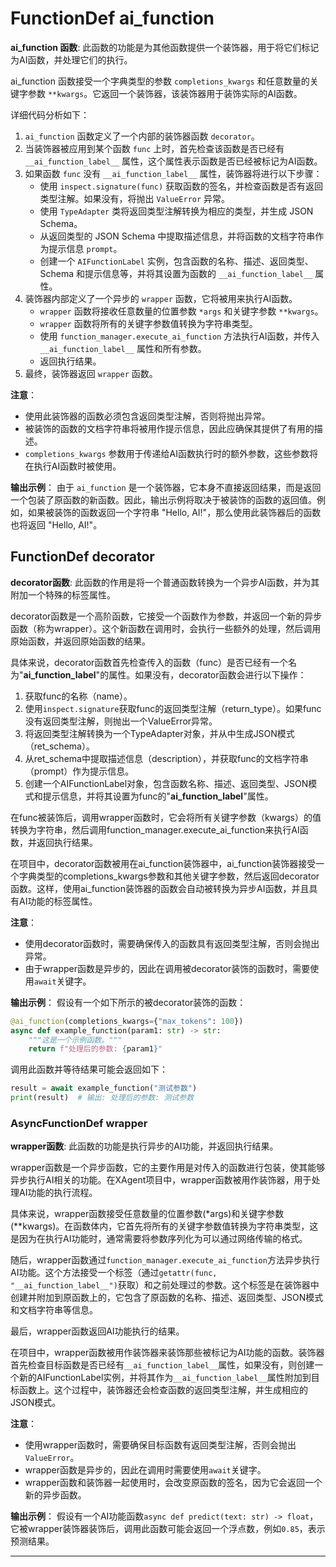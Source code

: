 # FunctionDef ai_function
**ai_function 函数**: 此函数的功能是为其他函数提供一个装饰器，用于将它们标记为AI函数，并处理它们的执行。

ai_function 函数接受一个字典类型的参数 `completions_kwargs` 和任意数量的关键字参数 `**kwargs`。它返回一个装饰器，该装饰器用于装饰实际的AI函数。

详细代码分析如下：

1. `ai_function` 函数定义了一个内部的装饰器函数 `decorator`。
2. 当装饰器被应用到某个函数 `func` 上时，首先检查该函数是否已经有 `__ai_function_label__` 属性，这个属性表示函数是否已经被标记为AI函数。
3. 如果函数 `func` 没有 `__ai_function_label__` 属性，装饰器将进行以下步骤：
   - 使用 `inspect.signature(func)` 获取函数的签名，并检查函数是否有返回类型注解。如果没有，将抛出 `ValueError` 异常。
   - 使用 `TypeAdapter` 类将返回类型注解转换为相应的类型，并生成 JSON Schema。
   - 从返回类型的 JSON Schema 中提取描述信息，并将函数的文档字符串作为提示信息 `prompt`。
   - 创建一个 `AIFunctionLabel` 实例，包含函数的名称、描述、返回类型、Schema 和提示信息等，并将其设置为函数的 `__ai_function_label__` 属性。
4. 装饰器内部定义了一个异步的 `wrapper` 函数，它将被用来执行AI函数。
   - `wrapper` 函数将接收任意数量的位置参数 `*args` 和关键字参数 `**kwargs`。
   - `wrapper` 函数将所有的关键字参数值转换为字符串类型。
   - 使用 `function_manager.execute_ai_function` 方法执行AI函数，并传入 `__ai_function_label__` 属性和所有参数。
   - 返回执行结果。
5. 最终，装饰器返回 `wrapper` 函数。

**注意**：
- 使用此装饰器的函数必须包含返回类型注解，否则将抛出异常。
- 被装饰的函数的文档字符串将被用作提示信息，因此应确保其提供了有用的描述。
- `completions_kwargs` 参数用于传递给AI函数执行时的额外参数，这些参数将在执行AI函数时被使用。

**输出示例**：
由于 `ai_function` 是一个装饰器，它本身不直接返回结果，而是返回一个包装了原函数的新函数。因此，输出示例将取决于被装饰的函数的返回值。例如，如果被装饰的函数返回一个字符串 "Hello, AI!"，那么使用此装饰器后的函数也将返回 "Hello, AI!"。
## FunctionDef decorator
**decorator函数**: 此函数的作用是将一个普通函数转换为一个异步AI函数，并为其附加一个特殊的标签属性。

decorator函数是一个高阶函数，它接受一个函数作为参数，并返回一个新的异步函数（称为wrapper）。这个新函数在调用时，会执行一些额外的处理，然后调用原始函数，并返回原始函数的结果。

具体来说，decorator函数首先检查传入的函数（func）是否已经有一个名为"__ai_function_label__"的属性。如果没有，decorator函数会进行以下操作：
1. 获取func的名称（name）。
2. 使用`inspect.signature`获取func的返回类型注解（return_type）。如果func没有返回类型注解，则抛出一个ValueError异常。
3. 将返回类型注解转换为一个TypeAdapter对象，并从中生成JSON模式（ret_schema）。
4. 从ret_schema中提取描述信息（description），并获取func的文档字符串（prompt）作为提示信息。
5. 创建一个AIFunctionLabel对象，包含函数名称、描述、返回类型、JSON模式和提示信息，并将其设置为func的"__ai_function_label__"属性。

在func被装饰后，调用wrapper函数时，它会将所有关键字参数（kwargs）的值转换为字符串，然后调用function_manager.execute_ai_function来执行AI函数，并返回执行结果。

在项目中，decorator函数被用在ai_function装饰器中，ai_function装饰器接受一个字典类型的completions_kwargs参数和其他关键字参数，然后返回decorator函数。这样，使用ai_function装饰器的函数会自动被转换为异步AI函数，并且具有AI功能的标签属性。

**注意**：
- 使用decorator函数时，需要确保传入的函数具有返回类型注解，否则会抛出异常。
- 由于wrapper函数是异步的，因此在调用被decorator装饰的函数时，需要使用`await`关键字。

**输出示例**：
假设有一个如下所示的被decorator装饰的函数：

```python
@ai_function(completions_kwargs={"max_tokens": 100})
async def example_function(param1: str) -> str:
    """这是一个示例函数。"""
    return f"处理后的参数: {param1}"
```

调用此函数并等待结果可能会返回如下：

```python
result = await example_function("测试参数")
print(result)  # 输出: 处理后的参数: 测试参数
```
### AsyncFunctionDef wrapper
**wrapper函数**: 此函数的功能是执行异步的AI功能，并返回执行结果。

wrapper函数是一个异步函数，它的主要作用是对传入的函数进行包装，使其能够异步执行AI相关的功能。在XAgent项目中，wrapper函数被用作装饰器，用于处理AI功能的执行流程。

具体来说，wrapper函数接受任意数量的位置参数(*args)和关键字参数(**kwargs)。在函数体内，它首先将所有的关键字参数值转换为字符串类型，这是因为在执行AI功能时，通常需要将参数序列化为可以通过网络传输的格式。

随后，wrapper函数通过`function_manager.execute_ai_function`方法异步执行AI功能。这个方法接受一个标签（通过`getattr(func, "__ai_function_label__")`获取）和之前处理过的参数。这个标签是在装饰器中创建并附加到原函数上的，它包含了原函数的名称、描述、返回类型、JSON模式和文档字符串等信息。

最后，wrapper函数返回AI功能执行的结果。

在项目中，wrapper函数被用作装饰器来装饰那些被标记为AI功能的函数。装饰器首先检查目标函数是否已经有`__ai_function_label__`属性，如果没有，则创建一个新的AIFunctionLabel实例，并将其作为`__ai_function_label__`属性附加到目标函数上。这个过程中，装饰器还会检查函数的返回类型注解，并生成相应的JSON模式。

**注意**：
- 使用wrapper函数时，需要确保目标函数有返回类型注解，否则会抛出`ValueError`。
- wrapper函数是异步的，因此在调用时需要使用`await`关键字。
- wrapper函数和装饰器一起使用时，会改变原函数的签名，因为它会返回一个新的异步函数。

**输出示例**：
假设有一个AI功能函数`async def predict(text: str) -> float`，它被wrapper装饰器装饰后，调用此函数可能会返回一个浮点数，例如`0.85`，表示预测结果。
***
